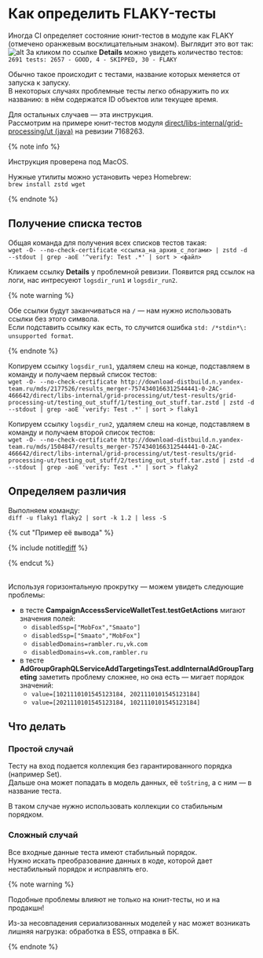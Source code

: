 # Как определить FLAKY-тесты

Иногда CI определяет состояние юнит-тестов в модуле как FLAKY (отмечено оранжевым восклицательным знаком).
Выглядит это вот так:  
![alt](_assets/flaky-tests.png "Вид теста в CI")
За кликом по ссылке **Details** можно увидеть количество тестов:  
`2691 tests: 2657 - GOOD, 4 - SKIPPED, 30 - FLAKY`

Обычно такое происходит с тестами, название которых меняется от запуска к запуску.  
В некоторых случаях проблемные тесты легко обнаружить по их названию: в нём содержатся ID объектов или текущее время.

Для остальных случаев — эта инструкция.  
Рассмотрим на примере юнит-тестов модуля
[direct/libs-internal/grid-processing/ut (java)](https://ci.yandex-team.ru/test/bb30bfd973743963be04e75d2646bf5c?compress_history_by_status=0&limit=50&offset=0)
на ревизии 7168263.

{% note info %}

Инструкция проверена под MacOS.

Нужные утилиты можно установить через Homebrew:  
`brew install zstd wget`

{% endnote %}

## Получение списка тестов
Общая команда для получения всех списков тестов такая:  
`wget -O- --no-check-certificate <ссылка_на_архив_с_логами> | zstd -d  --stdout | grep -aoE '^verify: Test .*' | sort > <файл>`

Кликаем ссылку **Details** у проблемной ревизии.
Появится ряд ссылок на логи, нас интресуеют `logsdir_run1` и `logsdir_run2`.

{% note warning %}

Обе ссылки будут заканчиваться на `/` — нам нужно использовать ссылки без этого символа.  
Если подставить ссылку как есть, то случится ошибка `std: /*stdin*\: unsupported format`.

{% endnote %}

Копируем ссылку `logsdir_run1`, удаляем слеш на конце, подставляем в команду и получаем первый список тестов:  
`wget -O- --no-check-certificate http://download-distbuild.n.yandex-team.ru/mds/2177526/results_merger-7574340166312544441-0-2AC-466642/direct/libs-internal/grid-processing/ut/test-results/grid-processing-ut/testing_out_stuff/1/testing_out_stuff.tar.zstd | zstd -d  --stdout | grep -aoE 'verify: Test .*' | sort > flaky1`

Копируем ссылку `logsdir_run2`, удаляем слеш на конце, подставляем в команду и получаем второй список тестов:  
`wget -O- --no-check-certificate http://download-distbuild.n.yandex-team.ru/mds/1504847/results_merger-7574340166312544441-0-2AC-466642/direct/libs-internal/grid-processing/ut/test-results/grid-processing-ut/testing_out_stuff/2/testing_out_stuff.tar.zstd | zstd -d  --stdout | grep -aoE 'verify: Test .*' | sort > flaky2`

## Определяем различия
Выполняем команду:  
`diff -u flaky1 flaky2 | sort -k 1.2 | less -S`  

{% cut "Пример её вывода" %}

{% include notitle[diff](_includes/flaky-tests-diff.md) %}

{% endcut %}

<br/>
Используя горизонтальную прокрутку — можем увидеть следующие проблемы:

- в тесте **CampaignAccessServiceWalletTest.testGetActions** мигают значения полей:
  - `disabledSsp=["MobFox","Smaato"]`
  - `disabledSsp=["Smaato","MobFox"]`
  - `disabledDomains=rambler.ru,vk.com`
  - `disabledDomains=vk.com,rambler.ru`
- в тесте **AdGroupGraphQLServiceAddTargetingsTest.addInternalAdGroupTargeting** заметить проблему сложнее, но она есть — мигает порядок значений:
  - `value=[1021110101545123184, 2021110101545123184]`
  - `value=[2021110101545123184, 1021110101545123184]`


## Что делать

### Простой случай
Тесту на вход подается коллекция без гарантированного порядка (например Set).  
Дальше она может попадать в модель данных, её `toString`, а с ним — в название теста.

В таком случае нужно использовать коллекции со стабильным порядком.

### Сложный случай
Все входные данные теста имеют стабильный порядок.  
Нужно искать преобразование данных в коде, которой дает нестабильный порядок и исправлять его.

{% note warning %}

Подобные проблемы влияют не только на юнит-тесты, но и на продакшн!

Из-за несовпадения сериализованных моделей у нас может возникать лишняя нагрузка: обработка в ESS, отправка в БК.

{% endnote %}
